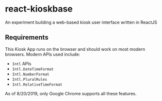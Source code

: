 # react-kioskbase
An experiment building a web-based kiosk user interface written in ReactJS


## Requirements ##
This Kiosk App runs on the browser and should work on most modern browsers. Modern APIs used include:
* `Intl` APIs
* `Intl.DateTimeFormat`
* `Intl.NumberFormat`
* `Intl.PluralRules`
* `Intl.RelativeTimeFormat`

As of 8/20/2019, only Google Chrome supports all these features.

